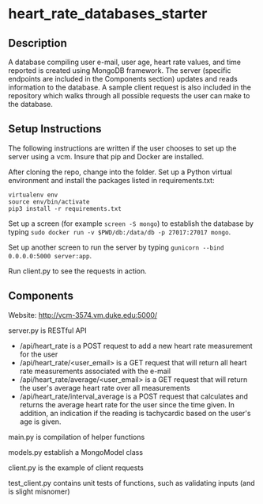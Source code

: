 # heart_rate_databases_starter

## Description
A database compiling user e-mail, user age, heart rate values, and time reported is created using MongoDB framework. The server (specific endpoints are included in the Components section) updates and reads information to the database. A sample client request is also included in the repository which walks through all possible requests the user can make to the database.

## Setup Instructions
The following instructions are written if the user chooses to set up the server using a vcm. Insure that pip and Docker are installed. 

After cloning the repo, change into the folder. Set up a Python virtual environment and install the packages listed in requirements.txt:
``` 
virtualenv env
source env/bin/activate
pip3 install -r requirements.txt
```

Set up a screen (for example `screen -S mongo`) to establish the database by typing `sudo docker run -v $PWD/db:/data/db -p 27017:27017 mongo`. 

Set up another screen to run the server by typing `gunicorn --bind 0.0.0.0:5000 server:app`.

Run client.py to see the requests in action.

## Components
Website: http://vcm-3574.vm.duke.edu:5000/

server.py is RESTful API
* /api/heart_rate is a POST request to add a new heart rate measurement for the user
* /api/heart_rate/<user_email> is a GET request that will return all heart rate measurements associated with the e-mail
* /api/heart_rate/average/<user_email> is a GET request that will return the user's average heart rate over all measurements
* /api/heart_rate/interval_average is a POST request that calculates and returns the average heart rate for the user since the time given. In addition, an indication if the reading is tachycardic based on the user's age is given. 

main.py is compilation of helper functions

models.py establish a MongoModel class

client.py is the example of client requests

test_client.py contains unit tests of functions, such as validating inputs (and is slight misnomer)

